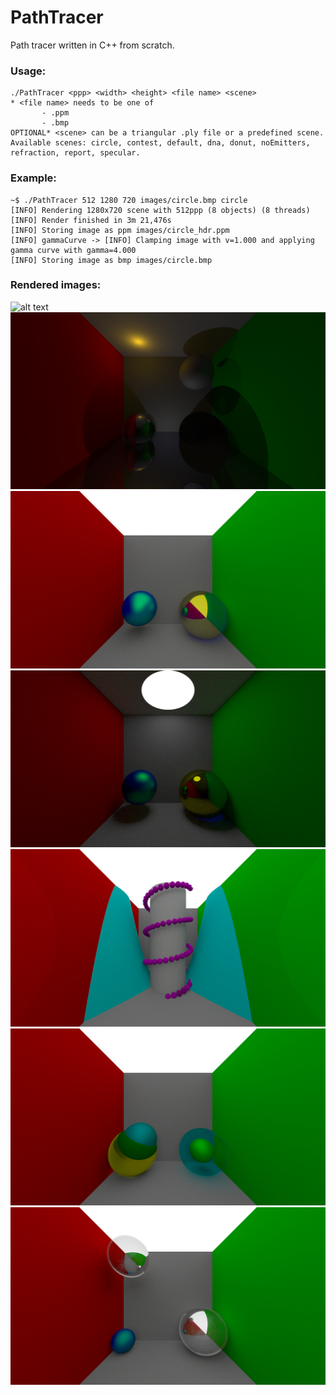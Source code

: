 # PathTracer

Path tracer written in C++ from scratch.  
  
### Usage:
<pre><code>./PathTracer &ltppp> &ltwidth> &ltheight> &ltfile name> &ltscene>
* &ltfile name> needs to be one of
       - .ppm
       - .bmp
OPTIONAL* &ltscene> can be a triangular .ply file or a predefined scene.
Available scenes: circle, contest, default, dna, donut, noEmitters, refraction, report, specular.
</code></pre>

### Example:
<pre><code>~$ ./PathTracer 512 1280 720 images/circle.bmp circle
[INFO] Rendering 1280x720 scene with 512ppp (8 objects) (8 threads)
[INFO] Render finished in 3m 21,476s
[INFO] Storing image as ppm images/circle_hdr.ppm
[INFO] gammaCurve -> [INFO] Clamping image with v=1.000 and applying gamma curve with gamma=4.000
[INFO] Storing image as bmp images/circle.bmp
</code></pre>

### Rendered images:
![alt text](https://github.com/agavinm/PathTracer/blob/master/images/contest.bmp "contest.bmp")  
![alt text](https://github.com/agavinm/PathTracer/blob/master/images/noEmitters.bmp "noEmitters.bmp")  
![alt text](https://github.com/agavinm/PathTracer/blob/master/images/default.bmp "default.bmp")  
![alt text](https://github.com/agavinm/PathTracer/blob/master/images/circle.bmp "circle.bmp")  
![alt text](https://github.com/agavinm/PathTracer/blob/master/images/dna.bmp "dna.bmp")  
![alt text](https://github.com/agavinm/PathTracer/blob/master/images/refraction.bmp "refraction.bmp")  
![alt text](https://github.com/agavinm/PathTracer/blob/master/images/specular.bmp "specular.bmp")  
